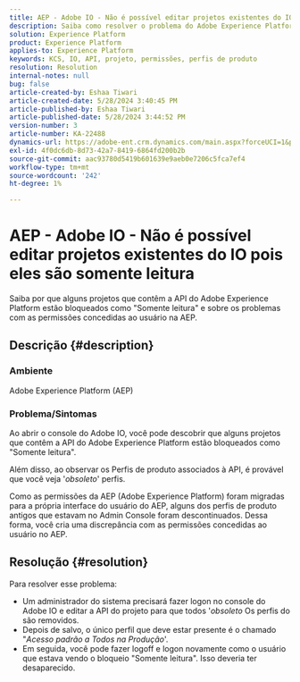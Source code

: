 ```yaml
---
title: AEP - Adobe IO - Não é possível editar projetos existentes do IO pois eles são somente leitura
description: Saiba como resolver o problema do Adobe Experience Platform em que os projetos que contêm a API são bloqueados como "Somente leitura".
solution: Experience Platform
product: Experience Platform
applies-to: Experience Platform
keywords: KCS, IO, API, projeto, permissões, perfis de produto
resolution: Resolution
internal-notes: null
bug: false
article-created-by: Eshaa Tiwari
article-created-date: 5/28/2024 3:40:45 PM
article-published-by: Eshaa Tiwari
article-published-date: 5/28/2024 3:44:52 PM
version-number: 3
article-number: KA-22488
dynamics-url: https://adobe-ent.crm.dynamics.com/main.aspx?forceUCI=1&pagetype=entityrecord&etn=knowledgearticle&id=bc41fba1-081d-ef11-840b-6045bd026dc7
exl-id: 4f0dc6db-8d73-42a7-8419-6864fd200b2b
source-git-commit: aac93780d5419b601639e9aeb0e7206c5fca7ef4
workflow-type: tm+mt
source-wordcount: '242'
ht-degree: 1%

---
```


# AEP - Adobe IO - Não é possível editar projetos existentes do IO pois eles são somente leitura


Saiba por que alguns projetos que contêm a API do Adobe Experience Platform estão bloqueados como &quot;Somente leitura&quot; e sobre os problemas com as permissões concedidas ao usuário na AEP.

## Descrição {#description}


### Ambiente

Adobe Experience Platform (AEP)

### Problema/Sintomas

Ao abrir o console do Adobe IO, você pode descobrir que alguns projetos que contêm a API do Adobe Experience Platform estão bloqueados como &quot;Somente leitura&quot;.

Além disso, ao observar os Perfis de produto associados à API, é provável que você veja &#39;*obsoleto*&#39; perfis.

Como as permissões da AEP (Adobe Experience Platform) foram migradas para a própria interface do usuário do AEP, alguns dos perfis de produto antigos que estavam no Admin Console foram descontinuados. Dessa forma, você cria uma discrepância com as permissões concedidas ao usuário no AEP.


## Resolução {#resolution}


Para resolver esse problema:

- Um administrador do sistema precisará fazer logon no console do Adobe IO e editar a API do projeto para que todos &#39;*obsoleto* Os perfis do são removidos.
- Depois de salvo, o único perfil que deve estar presente é o chamado &quot;*Acesso padrão a Todos na Produção*&#39;.
- Em seguida, você pode fazer logoff e logon novamente como o usuário que estava vendo o bloqueio &quot;Somente leitura&quot;. Isso deveria ter desaparecido.
